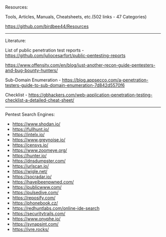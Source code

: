 
Resources:

Tools, Articles, Manuals, Cheatsheets, etc.(502 links - 47 Categories)

https://github.com/birdbee44/Resources

* * * 

Literature:

List of public penetration test reports -
https://github.com/juliocesarfort/public-pentesting-reports

https://www.offensity.com/en/blog/just-another-recon-guide-pentesters-and-bug-bounty-hunters/

Sub-Domain Enumeration -
https://blog.appsecco.com/a-penetration-testers-guide-to-sub-domain-enumeration-7d842d5570f6

Checklist - 
https://gbhackers.com/web-application-penetration-testing-checklist-a-detailed-cheat-sheet/

* * * 

Pentest Search Engines:

* https://www.shodan.io/
* https://fullhunt.io/
* https://intelx.io/
* https://www.greynoise.io/
* https://censys.io/
* https://www.zoomeye.org/
* https://hunter.io/
* https://dnsdumpster.com/
* https://urlscan.io/
* https://wigle.net/
* https://socradar.io/
* https://haveibeenpwned.com/
* https://publicwww.com/
* https://pulsedive.com/
* https://reposify.com/
* https://phonebook.cz/
* https://redhuntlabs.com/online-ide-search
* https://securitytrails.com/
* https://www.onyphe.io/
* https://synapsint.com/
* https://ivre.rocks/

